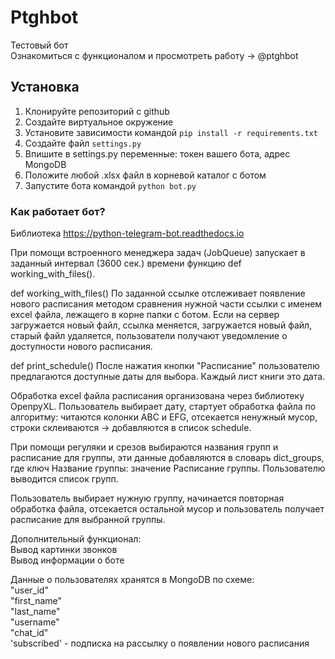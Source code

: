 # Ptghbot
Тестовый бот<br />
Ознакомиться с функционалом и просмотреть работу -> @ptghbot

## Установка

1. Клонируйте репозиторий с github
2. Создайте виртуальное окружение
3. Установите зависимости командой `pip install -r requirements.txt`
4. Создайте файл `settings.py`
5. Впишите в settings.py переменные: токен вашего бота, адрес MongoDB
6. Положите любой .xlsx файл в корневой каталог с ботом
7. Запустите бота командой `python bot.py`

### Как работает бот?
Библиотека
https://python-telegram-bot.readthedocs.io

При помощи встроенного менеджера задач (JobQueue) запускает в заданный интервал (3600 сек.) времени функцию def working_with_files().

def working_with_files()
По заданной ссылке отслеживает появление нового расписания методом сравнения нужной части ссылки с именем excel файла, лежащего в корне папки с ботом.
Если на сервер загружается новый файл, ссылка меняется, загружается новый файл, старый файл удаляется, пользователи получают уведомление о доступности нового расписания.

def print_schedule()
После нажатия кнопки "Расписание" пользователю предлагаются доступные даты для выбора.
Каждый лист книги это дата.

Обработка excel файла расписания организована через библиотеку OpenpyXL.
Пользователь выбирает дату, стартует обработка файла по алгоритму:
читаются колонки ABC и EFG, отсекается ненужный мусор, строки склеиваются -> добавляются в список schedule.

При помощи регуляки и срезов выбираются названия групп и расписание для группы, эти данные добавляются в словарь dict_groups, где ключ Название группы: значение Расписание группы. Пользователю выводится список групп.

Пользователь выбирает нужную группу, начинается повторная обработка файла, отсекается остальной мусор и пользователь получает расписание для выбранной группы.

Дополнительный функционал: <br />
Вывод картинки звонков <br />
Вывод информации о боте <br />

Данные о пользователях хранятся в MongoDB по схеме: <br />
"user_id" <br />
"first_name" <br />
"last_name" <br />
"username" <br />
"chat_id" <br />
'subscribed' - подписка на рассылку о появлении нового расписания